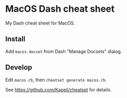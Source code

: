# MacOS Dash cheat sheet
My Dash cheat sheet for MacOS.

## Install

Add `macos.docset` from Dash "Manage Docsets" dialog.

## Develop

Edit `macos.rb`, then `cheatset generate macos.rb`.

See https://github.com/Kapeli/cheatset for details.
